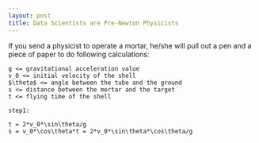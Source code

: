 ```yaml
---
layout: post
title: Data Scientists are Pre-Newton Physicists
---
```


If you send a physicist to operate a mortar, he/she will pull out a pen and a piece of paper to do following calculations:

```
g <= gravitational acceleration value  
v_0 <= initial velocity of the shell  
$\theta$ <= angle between the tube and the ground  
s <= distance between the mortar and the target  
t <= flying time of the shell  

step1:   

t = 2*v_0*\sin\theta/g  
s = v_0*\cos\theta*t = 2*v_0*\sin\theta*\cos\theta/g  
```

